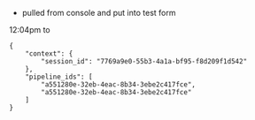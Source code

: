 
- pulled from console and put into test form

12:04pm to 

```
{
    "context": {
        "session_id": "7769a9e0-55b3-4a1a-bf95-f8d209f1d542"
    },
    "pipeline_ids": [
        "a551280e-32eb-4eac-8b34-3ebe2c417fce",
        "a551280e-32eb-4eac-8b34-3ebe2c417fce"
    ]
}
```
